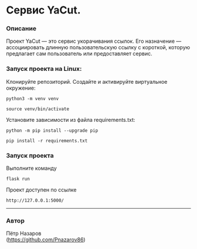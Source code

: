 # Cервис YaCut.

### Описание
Проект YaCut — это сервис укорачивания ссылок. Его назначение — ассоциировать длинную пользовательскую ссылку с короткой, которую предлагает сам пользователь или предоставляет сервис.

### Запуск проекта на Linux:
Клонируйте репозиторий.
Создайте и активируйте виртуальное окружение:
```
python3 -m venv venv
```
```
source venv/bin/activate
```
Установите зависимости из файла requirements.txt:
```
python -m pip install --upgrade pip
```
```
pip install -r requirements.txt
```
### Запуск проекта
Выполните команду
```
flask run
```
Проект доступен по ссылке
```
http://127.0.0.1:5000/
```

____
### Автор  
Пётр Назаров  
(https://github.com/Pnazarov86)
